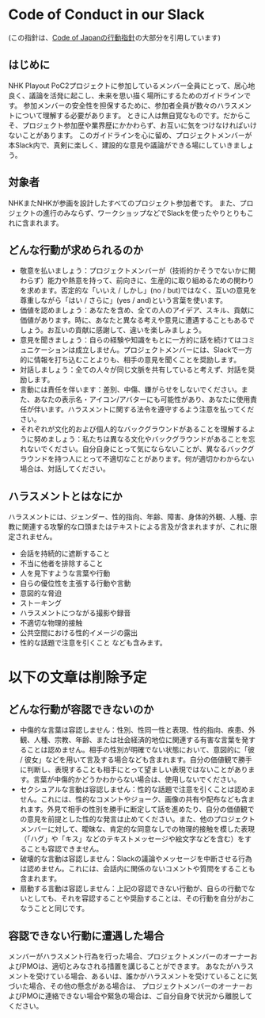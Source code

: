 # Code of Conduct in our Slack
(この指針は、[Code of Japanの行動指針](https://hackmd.io/@codeforjapan/CodeOfConduct)の大部分を引用しています)

## はじめに
NHK Playout PoC2プロジェクトに参加しているメンバー全員にとって、居心地良く、議論を活発に起こし、未来を思い描く場所にするためのガイドラインです。
参加メンバーの安全性を担保するために、参加者全員が数々のハラスメントについて理解する必要があります。
ときに人は無自覚なものです。だからこそ、プロジェクト参加歴や業界歴にかかわらず、お互いに気をつけなければいけないことがあります。
このガイドラインを心に留め、プロジェクトメンバーが本Slack内で、真剣に楽しく、建設的な意見や議論ができる場にしていきましょう。

## 対象者
NHKまたNHKが参画を設計したすべてのプロジェクト参加者です。
また、プロジェクトの進行のみならず、ワークショップなどでSlackを使ったやりとりもこれに含まれます。

## どんな行動が求められるのか
- 敬意を払いましょう：プロジェクトメンバーが（技術的かそうでないかに関わらず）能力や熱意を持って、前向きに、生産的に取り組めるための関わりを求めます。否定的な「いいえ / しかし」(no / but)ではなく、互いの意見を尊重しながら「はい / さらに」(yes / and)という言葉を使います。
- 価値を認めましょう：あなたを含め、全ての人のアイデア、スキル、貢献に価値があります。時に、あなたと異なる考えや意見に遭遇することもあるでしょう。お互いの貢献に感謝して、違いを楽しみましょう。
- 意見を聞きましょう：自らの経験や知識をもとに一方的に話を続けてはコミュニケーションは成立しません。プロジェクトメンバーには、Slackで一方的に情報を打ち込むことよりも、相手の意見を聞くことを奨励します。
- 対話しましょう：全ての人々が同じ文脈を共有していると考えず、対話を奨励します。
- 言動には責任を伴います：差別、中傷、嫌がらせをしないでください。また、あなたの表示名・アイコン/アバターにも可能性があり、あなたに使用責任が伴います。ハラスメントに関する法令を遵守するよう注意を払ってください。
- それぞれが文化的および個人的なバックグラウンドがあることを理解するように努めましょう：私たちは異なる文化やバックグラウンドがあることを忘れないでください。自分自身にとって気にならないことが、異なるバックグラウンドを持つ人にとって不適切なことがあります。何が適切かわからない場合は、対話してください。

## ハラスメントとはなにか
ハラスメントには、ジェンダー、性的指向、年齢、障害、身体的外観、人種、宗教に関連する攻撃的な口頭またはテキストによる言及が含まれますが、これに限定されません。
- 会話を持続的に遮断すること
- 不当に他者を排除すること
- 人を見下すような言葉や行動
- 自らの優位性を主張する行動や言動
- 意図的な脅迫
- ストーキング
- ハラスメントにつながる撮影や録音
- 不適切な物理的接触
- 公共空間における性的イメージの露出
- 性的な話題で注意を引くこと
なども含みます。



# 以下の文章は削除予定

## どんな行動が容認できないのか
- 中傷的な言葉は容認しません：性別、性同一性と表現、性的指向、疾患、外観、人種、宗教、年齢、または社会経済的地位に関連する有害な言葉を発することは認めません。相手の性別が明確でない状態において、意図的に「彼 / 彼女」などを用いて言及する場合なども含まれます。自分の価値観で勝手に判断し、表現することも相手にとって望ましい表現ではないことがあります。言葉が中傷的かどうかわからない場合は、使用しないでください。
- セクシュアルな言動は容認しません：性的な話題で注意を引くことは認めません。これには、性的なコメントやジョーク、画像の共有や配布なども含まれます。外見で相手の性別を勝手に断定して話を進めたり、自分の価値観での意見を前提とした性的な発言は止めてください。また、他のプロジェクトメンバーに対して、曖昧な、肯定的な同意なしでの物理的接触を模した表現（「ハグ」や「キス」などのテキストメッセージや絵文字などを含む）をすることも容認できません。
- 破壊的な言動は容認しません：Slackの議論やメッセージを中断させる行為は認めません。これには、会話内に関係のないコメントや質問をすることも含まれます。
- 扇動する言動は容認しません：上記の容認できない行動が、自らの行動でないとしても、それを容認することや奨励することは、その行動を自分がおこなうことと同じです。

## 容認できない行動に遭遇した場合
メンバーがハラスメント行為を行った場合、プロジェクトメンバーのオーナーおよびPMOは、適切とみなされる措置を講じることができます。
あなたがハラスメントを受けている場合、あるいは、誰かがハラスメントを受けていることに気づいた場合、その他の懸念がある場合は、
プロジェクトメンバーのオーナーおよびPMOに連絡できない場合や緊急の場合は、ご自分自身で状況から離脱してください。
